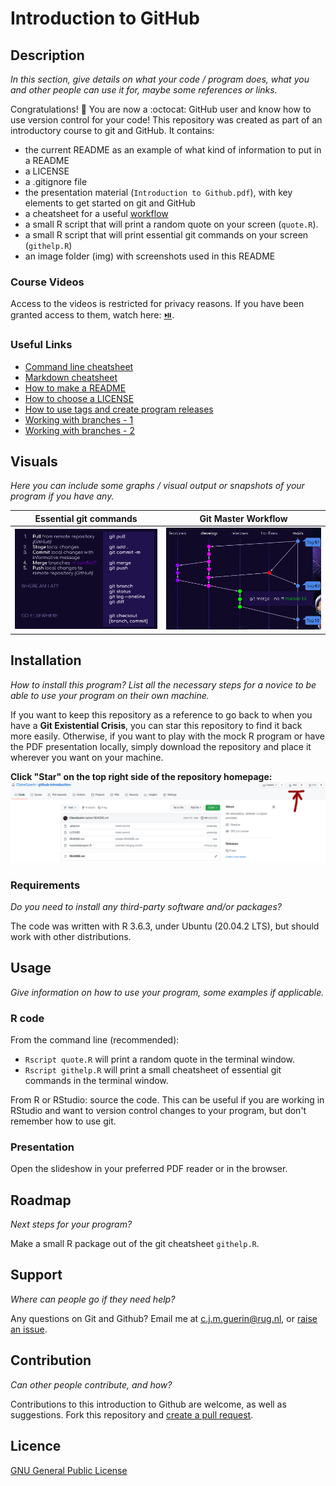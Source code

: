 # Introduction to GitHub

## Description
*In this section, give details on what your code / program does, what you and other people can use it for, maybe some references or links.*

Congratulations! :clap: You are now a :octocat: GitHub user and know how to use version control for your code!
This repository was created as part of an introductory course to git and GitHub. It contains:
- the current README as an example of what kind of information to put in a README
- a LICENSE
- a .gitignore file
- the presentation material (`Introduction to Github.pdf`), with key elements to get started on git and GitHub 
- a cheatsheet for a useful [workflow](https://github.com/ClaireGuerin/github-introduction/blob/main/gitmasterflow.pdf)
- a small R script that will print a random quote on your screen (`quote.R`).
- a small R script that will print essential git commands on your screen (`githelp.R`)
- an image folder (img) with screenshots used in this README

### Course Videos
Access to the videos is restricted for privacy reasons. If you have been granted access to them, watch here: 
[⏯️](https://youtube.com/playlist?list=PLzPloYQHdelAAEvcPUTmZ1agIJM3687Il).

### Useful Links
- [Command line cheatsheet](https://www.git-tower.com/blog/command-line-cheat-sheet/)
- [Markdown cheatsheet](https://github.com/adam-p/markdown-here/wiki/Markdown-Cheatsheet)
- [How to make a README](https://www.makeareadme.com/)
- [How to choose a LICENSE](https://choosealicense.com/)
- [How to use tags and create program releases](https://git-scm.com/book/en/v2/Git-Basics-Tagging)
- [Working with branches - 1](https://nvie.com/posts/a-successful-git-branching-model/)
- [Working with branches - 2](https://guides.github.com/introduction/flow/)

## Visuals
*Here you can include some graphs / visual output or snapshots of your program if you have any.*

| Essential git commands | Git Master Workflow |
|:----------------------:|:-------------------:|
| ![alt text](https://github.com/ClaireGuerin/github-introduction/blob/main/img/git-commands.png "Commands") | ![alt text](https://github.com/ClaireGuerin/github-introduction/blob/main/img/git-masterflow.png "workflow") |

## Installation
*How to install this program? List all the necessary steps for a novice to be able to use your program on their own machine.*

If you want to keep this repository as a reference to go back to when you have a **Git Existential Crisis**, you can star this repository to find it back more easily. Otherwise, if you want to play with the mock R program or have the PDF presentation locally, simply download the repository and place it wherever you want on your machine.

**Click "Star" on the top right side of the repository homepage:**
![alt text](https://github.com/ClaireGuerin/github-introduction/blob/main/img/star.png "Starring")

### Requirements
*Do you need to install any third-party software and/or packages?*

The code was written with R 3.6.3, under Ubuntu (20.04.2 LTS), but should work with other distributions.

## Usage
*Give information on how to use your program, some examples if applicable.*

### R code
From the command line (recommended): 
- `Rscript quote.R` will print a random quote in the terminal window.
- `Rscript githelp.R` will print a small cheatsheet of essential git commands in the terminal window.

From R or RStudio: source the code. This can be useful if you are working in RStudio and want to version control changes to your program, but don't remember how to use git.

### Presentation
Open the slideshow in your preferred PDF reader or in the browser.

## Roadmap
*Next steps for your program?*

Make a small R package out of the git cheatsheet `githelp.R`.

## Support
*Where can people go if they need help?*

Any questions on Git and Github? Email me at <c.j.m.guerin@rug.nl>, or [raise an issue](https://docs.github.com/en/issues/tracking-your-work-with-issues/creating-an-issue).

## Contribution
*Can other people contribute, and how?*

Contributions to this introduction to Github are welcome, as well as suggestions. Fork this repository and [create a pull request](https://docs.github.com/en/github/collaborating-with-pull-requests/proposing-changes-to-your-work-with-pull-requests/creating-a-pull-request).

## Licence
[GNU General Public License](https://github.com/ClaireGuerin/github-introduction/blob/main/LICENSE)
